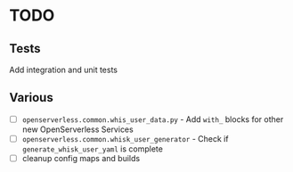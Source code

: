 <!--
  ~ Licensed to the Apache Software Foundation (ASF) under one
  ~ or more contributor license agreements.  See the NOTICE file
  ~ distributed with this work for additional information
  ~ regarding copyright ownership.  The ASF licenses this file
  ~ to you under the Apache License, Version 2.0 (the
  ~ "License"); you may not use this file except in compliance
  ~ with the License.  You may obtain a copy of the License at
  ~
  ~   http://www.apache.org/licenses/LICENSE-2.0
  ~
  ~ Unless required by applicable law or agreed to in writing,
  ~ software distributed under the License is distributed on an
  ~ "AS IS" BASIS, WITHOUT WARRANTIES OR CONDITIONS OF ANY
  ~ KIND, either express or implied.  See the License for the
  ~ specific language governing permissions and limitations
  ~ under the License.
  ~
-->
# TODO

## Tests
Add integration and unit tests

## Various

- [ ] `openserverless.common.whis_user_data.py` - Add `with_` blocks for other new OpenServerless Services
- [ ] `openserverless.common.whisk_user_generator` - Check if `generate_whisk_user_yaml` is complete
- [ ] cleanup config maps and builds

